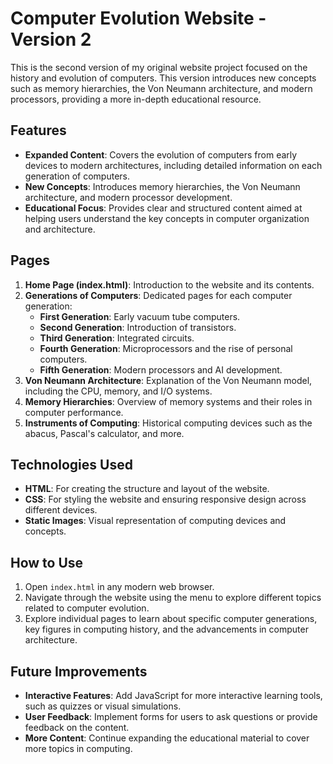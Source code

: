 # Computer Evolution Website - Version 2

This is the second version of my original website project focused on the history and evolution of computers. This version introduces new concepts such as memory hierarchies, the Von Neumann architecture, and modern processors, providing a more in-depth educational resource.

## Features

- **Expanded Content**: Covers the evolution of computers from early devices to modern architectures, including detailed information on each generation of computers.
- **New Concepts**: Introduces memory hierarchies, the Von Neumann architecture, and modern processor development.
- **Educational Focus**: Provides clear and structured content aimed at helping users understand the key concepts in computer organization and architecture.

## Pages

1. **Home Page (index.html)**: Introduction to the website and its contents.
2. **Generations of Computers**: Dedicated pages for each computer generation:
   - **First Generation**: Early vacuum tube computers.
   - **Second Generation**: Introduction of transistors.
   - **Third Generation**: Integrated circuits.
   - **Fourth Generation**: Microprocessors and the rise of personal computers.
   - **Fifth Generation**: Modern processors and AI development.
3. **Von Neumann Architecture**: Explanation of the Von Neumann model, including the CPU, memory, and I/O systems.
4. **Memory Hierarchies**: Overview of memory systems and their roles in computer performance.
5. **Instruments of Computing**: Historical computing devices such as the abacus, Pascal's calculator, and more.

## Technologies Used

- **HTML**: For creating the structure and layout of the website.
- **CSS**: For styling the website and ensuring responsive design across different devices.
- **Static Images**: Visual representation of computing devices and concepts.

## How to Use

1. Open `index.html` in any modern web browser.
2. Navigate through the website using the menu to explore different topics related to computer evolution.
3. Explore individual pages to learn about specific computer generations, key figures in computing history, and the advancements in computer architecture.

## Future Improvements

- **Interactive Features**: Add JavaScript for more interactive learning tools, such as quizzes or visual simulations.
- **User Feedback**: Implement forms for users to ask questions or provide feedback on the content.
- **More Content**: Continue expanding the educational material to cover more topics in computing.

